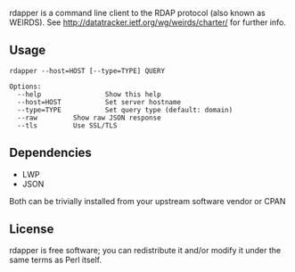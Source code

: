 rdapper is a command line client to the RDAP protocol (also known as WEIRDS).
See http://datatracker.ietf.org/wg/weirds/charter/ for further info.

## Usage

	rdapper --host=HOST [--type=TYPE] QUERY

	Options:
	  --help                Show this help
	  --host=HOST           Set server hostname
	  --type=TYPE           Set query type (default: domain)
	  --raw			Show raw JSON response
	  --tls			Use SSL/TLS

## Dependencies

* LWP
* JSON

Both can be trivially installed from your upstream software vendor or CPAN

## License

rdapper is free software; you can redistribute it and/or modify it under the
same terms as Perl itself.
